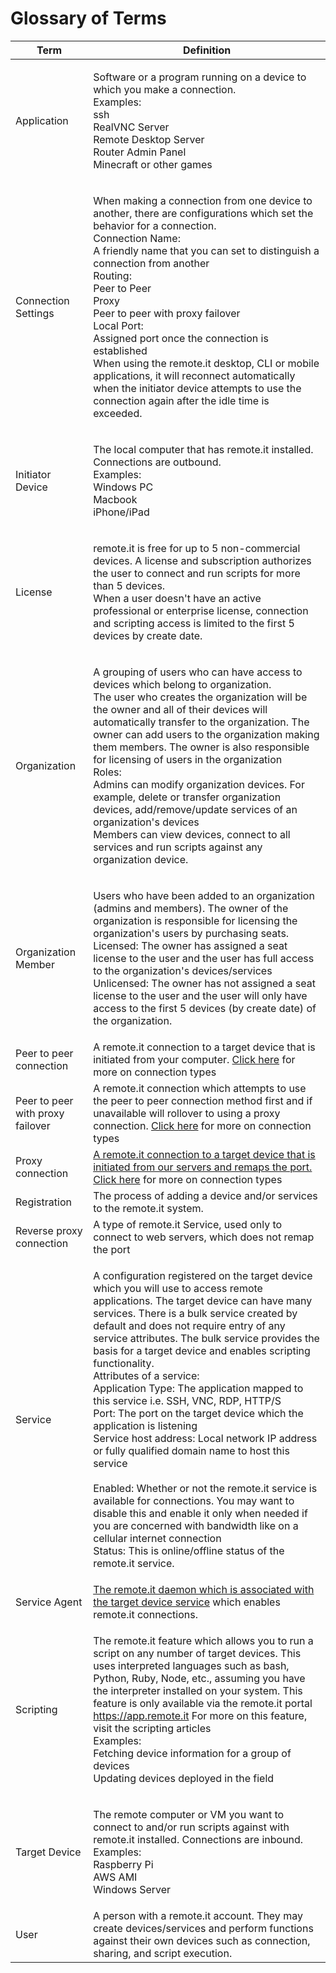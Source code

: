 # Glossary of Terms

| Term                             | Definition                                                                                                                                                                                                                                                                                                                                                                                                                                                                                                                                                                                                                                                                                                                                                                                                                                                                                                                                       |
| -------------------------------- | ------------------------------------------------------------------------------------------------------------------------------------------------------------------------------------------------------------------------------------------------------------------------------------------------------------------------------------------------------------------------------------------------------------------------------------------------------------------------------------------------------------------------------------------------------------------------------------------------------------------------------------------------------------------------------------------------------------------------------------------------------------------------------------------------------------------------------------------------------------------------------------------------------------------------------------------------ |
| Application                      | <p>Software or a program running on a device to which you make a connection.<br>Examples:<br>ssh<br>RealVNC Server<br>Remote Desktop Server<br>Router Admin Panel<br>Minecraft or other games</p>                                                                                                                                                                                                                                                                                                                                                                                                                                                                                                                                                                                                                                                                                                                                                |
| Connection Settings              | <p>When making a connection from one device to another, there are configurations which set the behavior for a connection.<br>Connection Name:<br>A friendly name that you can set to distinguish a connection from another<br>Routing:<br>Peer to Peer<br>Proxy<br>Peer to peer with proxy failover<br>Local Port:<br>Assigned port once the connection is established<br>When using the remote.it desktop, CLI or mobile applications, it will reconnect automatically when the initiator device attempts to use the connection again after the idle time is exceeded.</p>                                                                                                                                                                                                                                                                                                                                                                      |
| Initiator Device                 | <p>The local computer that has remote.it installed. Connections are outbound.<br>Examples:<br>Windows PC<br>Macbook<br>iPhone/iPad</p>                                                                                                                                                                                                                                                                                                                                                                                                                                                                                                                                                                                                                                                                                                                                                                                                           |
| License                          | <p>remote.it is free for up to 5 non-commercial devices. A license and subscription authorizes the user to connect and run scripts for more than 5 devices.<br>When a user doesn't have an active professional or enterprise license, connection and scripting access is limited to the first 5 devices by create date.</p>                                                                                                                                                                                                                                                                                                                                                                                                                                                                                                                                                                                                                      |
| Organization                     | <p>A grouping of users who can have access to devices which belong to organization.<br>The user who creates the organization will be the owner and all of their devices will automatically transfer to the organization. The owner can add users to the organization making them members. The owner is also responsible for licensing of users in the organization<br>Roles:<br>Admins can modify organization devices. For example, delete or transfer organization devices, add/remove/update services of an organization's devices<br>Members can view devices, connect to all services and run scripts against any organization device.</p>                                                                                                                                                                                                                                                                                                  |
| Organization Member              | <p>Users who have been added to an organization (admins and members). The owner of the organization is responsible for licensing the organization's users by purchasing seats.<br>Licensed: The owner has assigned a seat license to the user and the user has full access to the organization's devices/services<br>Unlicensed: The owner has not assigned a seat license to the user and the user will only have access to the first 5 devices (by create date) of the organization.</p>                                                                                                                                                                                                                                                                                                                                                                                                                                                       |
| Peer to peer connection          | A remote.it connection to a target device that is initiated from your computer. [Click here](https://support.remote.it/hc/en-us/articles/360044788252) for more on connection types                                                                                                                                                                                                                                                                                                                                                                                                                                                                                                                                                                                                                                                                                                                                                              |
| Peer to peer with proxy failover | A remote.it connection which attempts to use the peer to peer connection method first and if unavailable will rollover to using a proxy connection. [Click here](https://support.remote.it/hc/en-us/articles/360044788252) for more on connection types                                                                                                                                                                                                                                                                                                                                                                                                                                                                                                                                                                                                                                                                                          |
| Proxy connection                 | [A remote.it connection to a target device that is initiated from our servers and remaps the port. ](https://support.remote.it/hc/en-us/articles/360044788252)[Click here](https://support.remote.it/hc/en-us/articles/360044788252) for more on connection types                                                                                                                                                                                                                                                                                                                                                                                                                                                                                                                                                                                                                                                                                |
| Registration                     | The process of adding a device and/or services to the remote.it system.                                                                                                                                                                                                                                                                                                                                                                                                                                                                                                                                                                                                                                                                                                                                                                                                                                                                          |
| Reverse proxy connection         | A type of remote.it Service, used only to connect to web servers, which does not remap the port                                                                                                                                                                                                                                                                                                                                                                                                                                                                                                                                                                                                                                                                                                                                                                                                                                                  |
| Service                          | <p>A configuration registered on the target device which you will use to access remote applications. The target device can have many services. There is a bulk service created by default and does not require entry of any service attributes. The bulk service provides the basis for a target device and enables scripting functionality.<br>Attributes of a service:<br>Application Type: The application mapped to this service i.e. SSH, VNC, RDP, HTTP/S<br>Port: The port on the target device which the application is listening<br>Service host address: Local network IP address or fully qualified domain name to host this service<br><br>Enabled: Whether or not the remote.it service is available for connections. You may want to disable this and enable it only when needed if you are concerned with bandwidth like on a cellular internet connection<br>Status: This is online/offline status of the remote.it service.</p> |
| Service Agent                    | [The remote.it daemon which is associated with the ](https://support.remote.it/hc/en-us/articles/360051286351-Glossary-of-Terms#h\_01FMR1DWN4EMRHZWPCPTKXFTHV)[target device service](https://support.remote.it/hc/en-us/articles/360051286351-Glossary-of-Terms#h\_01FMR1DWN4EMRHZWPCPTKXFTHV) which enables remote.it connections.                                                                                                                                                                                                                                                                                                                                                                                                                                                                                                                                                                                                             |
| Scripting                        | <p>The remote.it feature which allows you to run a script on any number of target devices. This uses interpreted languages such as bash, Python, Ruby, Node, etc., assuming you have the interpreter installed on your system. This feature is only available via the remote.it portal https://app.remote.it For more on this feature, visit the scripting articles<br>Examples:<br>Fetching device information for a group of devices<br>Updating devices deployed in the field</p>                                                                                                                                                                                                                                                                                                                                                                                                                                                             |
| Target Device                    | <p>The remote computer or VM you want to connect to and/or run scripts against with remote.it installed. Connections are inbound.<br>Examples:<br>Raspberry Pi<br>AWS AMI<br>Windows Server</p>                                                                                                                                                                                                                                                                                                                                                                                                                                                                                                                                                                                                                                                                                                                                                  |
| User                             | A person with a remote.it account. They may create devices/services and perform functions against their own devices such as connection, sharing, and script execution.                                                                                                                                                                                                                                                                                                                                                                                                                                                                                                                                                                                                                                                                                                                                                                           |
